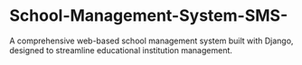 # School-Management-System-SMS-
A comprehensive web-based school management system built with Django, designed to streamline educational institution management.
